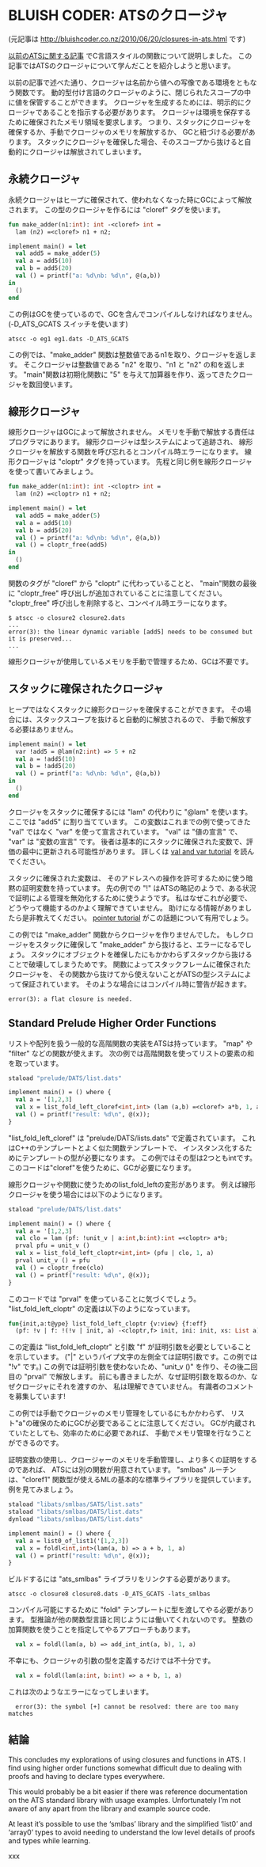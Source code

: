 # BLUISH CODER: ATSのクロージャ

(元記事は http://bluishcoder.co.nz/2010/06/20/closures-in-ats.html です)

[以前のATSに関する記事](http://bluishcoder.co.nz/2010/06/13/functions-in-ats.html)
でC言語スタイルの関数について説明しました。
この記事ではATSのクロージャについて学んだことを紹介しようと思います。

以前の記事で述べた通り、クロージャは名前から値への写像である環境をともなう関数です。
動的型付け言語のクロージャのように、閉じられたスコープの中に値を保管することができます。
クロージャを生成するためには、明示的にクロージャであることを指示する必要があります。
クロージャは環境を保存するために確保されたメモリ領域を要求します。
つまり、スタックにクロージャを確保するか、手動でクロージャのメモリを解放するか、
GCと紐づける必要があります。
スタックにクロージャを確保した場合、そのスコープから抜けると自動的にクロージャは解放されてしまいます。

## 永続クロージャ

永続クロージャはヒープに確保されて、使われなくなった時にGCによって解放されます。
この型のクロージャを作るには "cloref" タグを使います。

```ocaml
fun make_adder(n1:int): int -<cloref> int =
  lam (n2) =<cloref> n1 + n2;

implement main() = let
  val add5 = make_adder(5)
  val a = add5(10)
  val b = add5(20)
  val () = printf("a: %d\nb: %d\n", @(a,b))
in
  ()
end
```

この例はGCを使っているので、GCを含んでコンパイルしなければなりません。
(-D_ATS_GCATS スイッチを使います)

```
atscc -o eg1 eg1.dats -D_ATS_GCATS
```

この例では、"make_adder" 関数は整数値であるn1を取り、クロージャを返します。
そこクロージャは整数値である "n2" を取り、"n1 と "n2" の和を返します。
"main"関数は初期化関数に "5" を与えて加算器を作り、返ってきたクロージャを数回使います。

## 線形クロージャ

線形クロージャはGCによって解放されません。
メモリを手動で解放する責任はプログラマにあります。
線形クロージャは型システムによって追跡され、
線形クロージャを解放する関数を呼び忘れるとコンパイル時エラーになります。
線形クロージャは "cloptr" タグを持っています。
先程と同じ例を線形クロージャを使って書いてみましょう。

```ocaml
fun make_adder(n1:int): int -<cloptr> int =
  lam (n2) =<cloptr> n1 + n2;

implement main() = let
  val add5 = make_adder(5)
  val a = add5(10)
  val b = add5(20)
  val () = printf("a: %d\nb: %d\n", @(a,b))
  val () = cloptr_free(add5)
in
  ()
end
```

関数のタグが "cloref" から "cloptr" に代わっていることと、
"main"関数の最後に "cloptr_free" 呼び出しが追加されていることに注意してください。
"cloptr_free" 呼び出しを削除すると、コンペイル時エラーになります。

```
$ atscc -o closure2 closure2.dats
...
error(3): the linear dynamic variable [add5] needs to be consumed but it is preserved...
...
```

線形クロージャが使用しているメモリを手動で管理するため、GCは不要です。

## スタックに確保されたクロージャ

ヒープではなくスタックに線形クロージャを確保することができます。
その場合には、スタックスコープを抜けると自動的に解放されるので、
手動で解放する必要はありません。

```ocaml
implement main() = let
  var !add5 = @lam(n2:int) => 5 + n2
  val a = !add5(10)
  val b = !add5(20)
  val () = printf("a: %d\nb: %d\n", @(a,b))
in
  ()
end
```

クロージャをスタックに確保するには "lam" の代わりに "@lam" を使います。
ここでは "add5" に割り当てています。
この変数はこれまでの例で使ってきた "val" ではなく "var" を使って宣言されています。
"val" は "値の宣言" で、 "var" は "変数の宣言" です。
後者は基本的にスタックに確保された変数で、評価の最中に更新される可能性があります。
詳しくは
[val and var tutorial](http://www.ats-lang.org/htdocs-old/TUTORIAL/contents/val-and-var.html)
を読んでください。

スタックに確保された変数は、
そのアドレスへの操作を許可するために使う暗黙の証明変数を持っています。
先の例での "!" はATSの略記のようで、ある状況で証明による管理を無効化するために使うようです。
私はなぜこれが必要で、どうやって機能するのかよく理解できていません。
助けになる情報がありましたら是非教えてください。
[pointer tutorial](http://www.ats-lang.org/htdocs-old/TUTORIAL/contents/pointers.html)
がこの話題について有用でしょう。

この例では "make_adder" 関数からクロージャを作りませんでした。
もしクロージャをスタックに確保して "make_adder" から抜けると、エラーになるでしょう。
スタックにオブジェクトを確保したにもかかわらずスタックから抜けることで破壊してしまうためです。
関数によってスタックフレームに確保されたクロージャを、
その関数から抜けてから使えないことがATSの型システムによって保証されています。
そのような場合にはコンパイル時に警告が起きます。

```
error(3): a flat closure is needed.
```

## Standard Prelude Higher Order Functions

リストや配列を扱う一般的な高階関数の実装をATSは持っています。
"map" や "filter" などの関数が使えます。
次の例では高階関数を使ってリストの要素の和を取っています。

```ocaml
staload "prelude/DATS/list.dats"

implement main() = () where {
  val a = '[1,2,3]
  val x = list_fold_left_cloref<int,int> (lam (a,b) =<cloref> a*b, 1, a)
  val () = printf("result: %d\n", @(x));
}
```

"list_fold_left_cloref" は "prelude/DATS/lists.dats" で定義されています。
これはC++のテンプレートとよく似た関数テンプレートで、
インスタンス化するためにテンプレートの型が必要になります。
この例ではその型は2つともintです。
このコードは"cloref"を使うために、GCが必要になります。

線形クロージャや関数に使うためのlist_fold_leftの変形があります。
例えば線形クロージャを使う場合には以下のようになります。

```ocaml
staload "prelude/DATS/list.dats"

implement main() = () where {
  val a = '[1,2,3]
  val clo = lam (pf: !unit_v | a:int,b:int):int =<cloptr> a*b;
  prval pfu = unit_v ()
  val x = list_fold_left_cloptr<int,int> (pfu | clo, 1, a)
  prval unit_v () = pfu
  val () = cloptr_free(clo)
  val () = printf("result: %d\n", @(x));
}
```

このコードでは "prval" を使っていることに気づくでしょう。
"list_fold_left_cloptr" の定義は以下のようになっています。

```ocaml
fun{init,a:t@ype} list_fold_left_cloptr {v:view} {f:eff}
  (pf: !v | f: !(!v | init, a) -<cloptr,f> init, ini: init, xs: List a):<f> init
```

この定義は "list_fold_left_cloptr" と引数 "f" が証明引数を必要としていることを示しています。
("|" というパイプ文字の左側全ては証明引数です。この例では "!v" です。)
この例では証明引数を使わないため、"unit_v ()" を作り、その後二回目の "prval" で解放します。
前にも書きましたが、なぜ証明引数を取るのか、なぜクロージャにそれを渡すのか、
私は理解できていません。
有識者のコメントを募集しています!

この例では手動でクロージャのメモリ管理をしているにもかかわらず、
リスト"a"の確保のためにGCが必要であることに注意してください。
GCが内蔵されていたとしても、効率のために必要であれば、
手動でメモリ管理を行なうことができるのです。

証明変数の使用し、クロージャーのメモリを手動管理し、より多くの証明をするのであれば、
ATSには別の関数が用意されています。
"smlbas" ルーチンは、"cloref1" 関数型が使えるMLの基本的な標準ライブラリを提供しています。
例を見てみましょう。

```ocaml
staload "libats/smlbas/SATS/list.sats"
staload "libats/smlbas/DATS/list.dats"
dynload "libats/smlbas/DATS/list.dats"

implement main() = () where {
  val a = list0_of_list1('[1,2,3])
  val x = foldl<int,int>(lam(a, b) => a + b, 1, a)
  val () = printf("result: %d\n", @(x));
}
```

ビルドするには "ats_smlbas" ライブラリをリンクする必要があります。

```
atscc -o closure8 closure8.dats -D_ATS_GCATS -lats_smlbas
```

コンパイル可能にするために "foldl" テンプレートに型を渡してやる必要があります。
型推論が他の関数型言語と同じようには働いてくれないのです。
整数の加算関数を使うことを指定してやるアプローチもあります。

```ocaml
  val x = foldl(lam(a, b) => add_int_int(a, b), 1, a)
```

不幸にも、クロージャの引数の型を定義するだけでは不十分です。

```ocaml
  val x = foldl(lam(a:int, b:int) => a + b, 1, a)
```

これは次のようなエラーになってしまいます。

```
  error(3): the symbol [+] cannot be resolved: there are too many matches
```

## 結論

This concludes my explorations of using closures and functions in ATS.
I find using higher order functions somewhat difficult due to dealing with proofs and having to declare types everywhere.

This would probably be a bit easier if there was reference documentation on the ATS standard library with usage examples.
Unfortunately I’m not aware of any apart from the library and example source code.

At least it’s possible to use the ‘smlbas’ library and the simplified ‘list0’ and ‘array0’ types to avoid needing to understand the low level details of proofs and types while learning.

xxx
